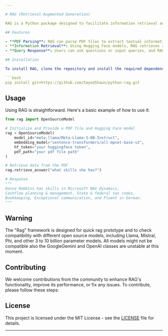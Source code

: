 ```yaml
---

# RAG (Retrieval-Augmented Generation)

RAG is a Python package designed to facilitate information retrieval and generation tasks, particularly in natural language processing applications. With RAG, users can input a PDF file along with a Hugging Face model, enabling the extraction of relevant data from the PDF and responding to user queries based on the extracted information.

## Features

- **PDF Parsing**: RAG can parse PDF files to extract textual information.
- **Information Retrieval**: Using Hugging Face models, RAG retrieves relevant data from the parsed PDF.
- **Query Response**: Users can ask questions or input queries, and RAG will provide responses based on the extracted information.

## Installation

To install RAG, clone the repository and install the required dependencies:

```bash
pip install git+https://github.com/SayedShaun/python-rag.git
```

## Usage

Using RAG is straightforward. Here's a basic example of how to use it:

```python
from rag import OpenSourceModel

# Initialize and Provide a PDF file and Hugging Face model
rag = OpenSourceModel(
    model_id="meta-llama/Meta-Llama-3-8B-Instruct",
    embedding_model="sentence-transformers/all-mpnet-base-v2",
    hf_token="your huggingface token",
    pdf_path="your pdf file path"
)

# Retrieve data from the PDF
rag.retrieve_answer("what skills she has?")

# Response
"""
Donna Robbins has skills in Microsoft NAV Dynamics,
Cashflow planning & management, State & federal tax codes,
Bookkeeping, Exceptional communication, and Fluent in German.
"""
```

## Warning
The "Rag" framework is designed for quick rag prototype and to check compatibility with different open source models, including Llama, Mistral, Phi, and other 3 to 10 billion parameter models. All models might not be compatible also the GoogleGemini and OpenAI classes are unstable at this moment.

## Contributing

We welcome contributions from the community to enhance RAG's functionality, improve its performance, or fix any issues. To contribute, please follow these steps:

## License
This project is licensed under the MIT License - see the [LICENSE](LICENSE) file for details.

---
```

